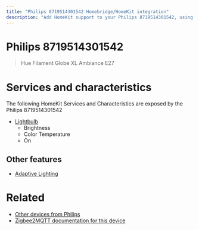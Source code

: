 ```yaml
---
title: "Philips 8719514301542 Homebridge/HomeKit integration"
description: "Add HomeKit support to your Philips 8719514301542, using Homebridge, Zigbee2MQTT and homebridge-z2m."
---
```

<!---
This file has been GENERATED using src/docgen/docgen.ts
DO NOT EDIT THIS FILE MANUALLY!
-->
# Philips 8719514301542
> Hue Filament Globe XL Ambiance E27


# Services and characteristics
The following HomeKit Services and Characteristics are exposed by
the Philips 8719514301542

* [Lightbulb](../../light.md)
  * Brightness
  * Color Temperature
  * On

## Other features
* [Adaptive Lighting](../../light.md)

# Related
* [Other devices from Philips](../index.md#philips)
* [Zigbee2MQTT documentation for this device](https://www.zigbee2mqtt.io/devices/8719514301542.html)